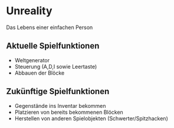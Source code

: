 # Unreality 
Das Lebens einer einfachen Person

## Aktuelle Spielfunktionen
* Weltgenerator
* Steuerung (A,D,I sowie Leertaste)
* Abbauen der Blöcke

## Zukünftige Spielfunktionen
* Gegenstände ins Inventar bekommen
* Platzieren von bereits bekommenen Blöcken
* Herstellen von anderen Spielobjekten (Schwerter/Spitzhacken)
